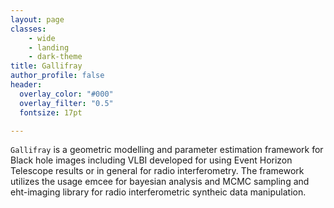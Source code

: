 ```yaml
---
layout: page
classes:
    - wide
    - landing
    - dark-theme
title: Gallifray
author_profile: false
header:
  overlay_color: "#000"
  overlay_filter: "0.5"
  fontsize: 17pt

---
```


`Gallifray` is a geometric modelling and parameter estimation framework for Black hole images including VLBI developed for using Event Horizon Telescope results or in general for radio interferometry. The framework utilizes the usage emcee for bayesian analysis and MCMC sampling and eht-imaging library for radio interferometric syntheic data manipulation.
